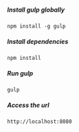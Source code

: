 ##### Install gulp globally

```
npm install -g gulp
```

##### Install dependencies

```
npm install
```

##### Run gulp
```
gulp
```

##### Access the url

```
http://localhost:8080
```
